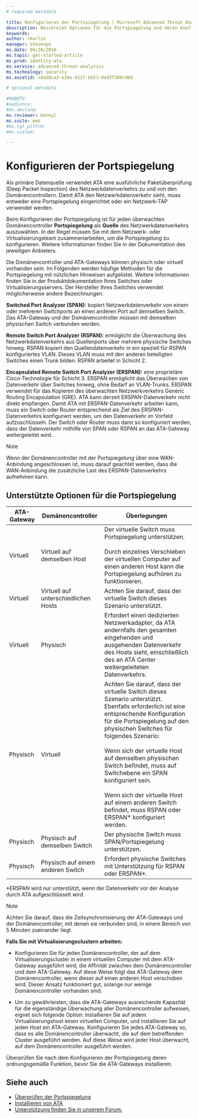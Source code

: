 ```yaml
---
# required metadata

title: Konfigurieren der Portspiegelung | Microsoft Advanced Threat Analytics
description: Beschreibt Optionen für die Portspiegelung und deren Konfiguration für ATA
keywords:
author: rkarlin
manager: stevenpo
ms.date: 04/28/2016
ms.topic: get-started-article
ms.prod: identity-ata
ms.service: advanced-threat-analytics
ms.technology: security
ms.assetid: cdaddca3-e26e-4137-b553-8ed3f389c460

# optional metadata

#ROBOTS:
#audience:
#ms.devlang:
ms.reviewer: bennyl
ms.suite: ems
#ms.tgt_pltfrm:
#ms.custom:

---
```


# Konfigurieren der Portspiegelung
Als primäre Datenquelle verwendet ATA eine ausführliche Paketüberprüfung (Deep Packet Inspection) des Netzwerkdatenverkehrs zu und von den Domänencontrollern. Damit ATA den Netzwerkdatenverkehr sieht, muss entweder eine Portspiegelung eingerichtet oder ein Netzwerk-TAP verwendet werden.

Beim Konfigurieren der Portspiegelung ist für jeden überwachten Domänencontroller **Portspiegelung** als **Quelle** des Netzwerkdatenverkehrs auszuwählen. In der Regel müssen Sie mit dem Netzwerk- oder Virtualisierungsteam zusammenarbeiten, um die Portspiegelung zu konfigurieren.
Weitere Informationen finden Sie in der Dokumentation des jeweiligen Anbieters.

Die Domänencontroller und ATA-Gateways können physisch oder virtuell vorhanden sein. Im Folgenden werden häufige Methoden für die Portspiegelung mit nützlichen Hinweisen aufgelistet. Weitere Informationen finden Sie in der Produktdokumentation Ihres Switches oder Virtualisierungsservers. Der Hersteller Ihres Switches verwendet möglicherweise andere Bezeichnungen.

**Switched Port Analyzer (SPAN):** kopiert Netzwerkdatenverkehr von einem oder mehreren Switchports an einen anderen Port auf demselben Switch. Das ATA-Gateway und der Domänencontroller müssen mit demselben physischen Switch verbunden werden.

**Remote Switch Port Analyzer (RSPAN):** ermöglicht die Überwachung des Netzwerkdatenverkehrs aus Quellenports über mehrere physische Switches hinweg. RSPAN kopiert den Quellendatenverkehr in ein speziell für RSPAN konfiguriertes VLAN. Dieses VLAN muss mit den anderen beteiligten Switches einen Trunk bilden. RSPAN arbeitet in Schicht 2.

**Encapsulated Remote Switch Port Analyzer (ERSPAN):** eine proprietäre Cisco-Technologie für Schicht 3. ERSPAN ermöglicht das Überwachen von Datenverkehr über Switches hinweg, ohne Bedarf an VLAN-Trunks. ERSPAN verwendet für das Kopieren des überwachten Netzwerkverkehrs Generic Routing Encapsulation (GRE). ATA kann derzeit ERSPAN-Datenverkehr nicht direkt empfangen. Damit ATA mit ERSPAN-Datenverkehr arbeiten kann, muss ein Switch oder Router entsprechend als Ziel des ERSPAN-Datenverkehrs konfiguriert werden, um den Datenverkehr im Vorfeld aufzuschlüsseln. Der Switch oder Router muss dann so konfiguriert werden, dass der Datenverkehr mithilfe von SPAN oder RSPAN an das ATA-Gateway weitergeleitet wird.

> [!NOTE]
> Wenn der Domänencontroller mit der Portspiegelung über eine WAN-Anbindung angeschlossen ist, muss darauf geachtet werden, dass die WAN-Anbindung die zusätzliche Last des ERSPAN-Datenverkehrs aufnehmen kann.

## Unterstützte Optionen für die Portspiegelung

|ATA-Gateway|Domänencontroller|Überlegungen|
|---------------|---------------------|------------------|
|Virtuell|Virtuell auf demselben Host|Der virtuelle Switch muss Portspiegelung unterstützen.<br /><br />Durch einzelnes Verschieben der virtuellen Computer auf einen anderen Host kann die Portspiegelung aufhören zu funktionieren.|
|Virtuell|Virtuell auf unterschiedlichen Hosts|Achten Sie darauf, dass der virtuelle Switch dieses Szenario unterstützt.|
|Virtuell|Physisch|Erfordert einen dedizierten Netzwerkadapter, da ATA andernfalls den gesamten eingehenden und ausgehenden Datenverkehr des Hosts sieht, einschließlich des an ATA Center weitergeleiteten Datenverkehrs.|
|Physisch|Virtuell|Achten Sie darauf, dass der virtuelle Switch dieses Szenario unterstützt. Ebenfalls erforderlich ist eine entsprechende Konfiguration für die Portspiegelung auf den physischen Switches für folgendes Szenario:<br /><br />Wenn sich der virtuelle Host auf demselben physischen Switch befindet, muss auf Switchebene ein SPAN konfiguriert sein.<br /><br />Wenn sich der virtuelle Host auf einem anderen Switch befindet, muss RSPAN oder ERSPAN&#42; konfiguriert werden.|
|Physisch|Physisch auf demselben Switch|Der physische Switch muss SPAN/Portspiegelung unterstützen.|
|Physisch|Physisch auf einem anderen Switch|Erfordert physische Switches mit Unterstützung für RSPAN oder ERSPAN&#42;.|
&#42;ERSPAN wird nur unterstützt, wenn der Datenverkehr vor der Analyse durch ATA aufgeschlüsselt wird.

> [!NOTE]
> Achten Sie darauf, dass die Zeitsynchronisierung der ATA-Gateways und der Domänencontroller, mit denen sie verbunden sind, in einem Bereich von 5 Minuten zueinander liegt.

**Falls Sie mit Virtualisierungsclustern arbeiten:**

-   Konfigurieren Sie für jeden Domänencontroller, der auf dem Virtualisierungscluster in einem virtuellen Computer mit dem ATA-Gateway ausgeführt wird, die Affinität zwischen dem Domänencontroller und dem ATA-Gateway. Auf diese Weise folgt das ATA-Gateway dem Domänencontroller, wenn dieser auf einen anderen Host verschoben wird. Dieser Ansatz funktioniert gut, solange nur wenige Domänencontroller vorhanden sind.

-   Um zu gewährleisten, dass die ATA-Gateways ausreichende Kapazität für die eigenständige Überwachung aller Domänencontroller aufweisen, eignet sich folgende Option: Installieren Sie auf jedem Virtualisierungshost einen virtuellen Computer, und installieren Sie auf jeden Host ein ATA-Gateway. Konfigurieren Sie jedes ATA-Gateway so, dass es alle Domänencontroller überwacht, die auf dem betreffenden Cluster ausgeführt werden. Auf diese Weise wird jeder Host überwacht, auf dem Domänencontroller ausgeführt werden.

Überprüfen Sie nach dem Konfigurieren der Portspiegelung deren ordnungsgemäße Funktion, bevor Sie die ATA-Gateways installieren.

## Siehe auch
- [Überprüfen der Portspiegelung](validate-port-mirroring.md)
- [Installieren von ATA](/advanced-threat-analytics/DeployUse/install-ata)
- [Unterstützung finden Sie in unserem Forum.](https://social.technet.microsoft.com/Forums/security/en-US/home?forum=mata)


<!--HONumber=Apr16_HO2-->


